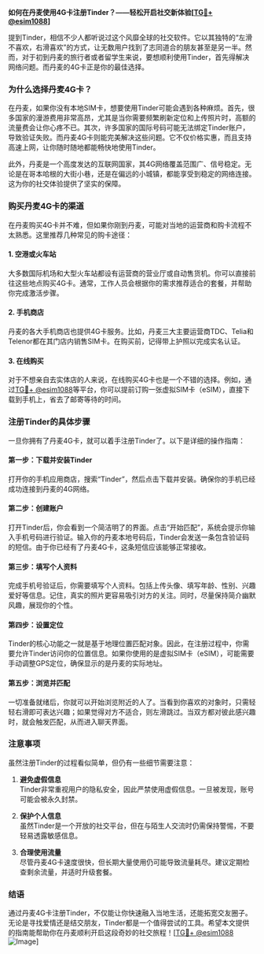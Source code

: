**如何在丹麦使用4G卡注册Tinder？——轻松开启社交新体验[[TG💪+ @esim1088](https://t.me/s/esim1088)]**

提到Tinder，相信不少人都听说过这个风靡全球的社交软件。它以其独特的“左滑不喜欢，右滑喜欢”的方式，让无数用户找到了志同道合的朋友甚至是另一半。然而，对于初到丹麦的旅行者或者留学生来说，要想顺利使用Tinder，首先得解决网络问题。而丹麦的4G卡正是你的最佳选择。

### **为什么选择丹麦4G卡？**
在丹麦，如果你没有本地SIM卡，想要使用Tinder可能会遇到各种麻烦。首先，很多国家的漫游费用非常高昂，尤其是当你需要频繁刷新定位和上传照片时，高额的流量费会让你心疼不已。其次，许多国家的国际号码可能无法绑定Tinder账户，导致验证失败。而丹麦4G卡则能完美解决这些问题。它不仅价格实惠，而且支持高速上网，让你随时随地都能畅快地使用Tinder。

此外，丹麦是一个高度发达的互联网国家，其4G网络覆盖范围广、信号稳定。无论是在哥本哈根的大街小巷，还是在偏远的小城镇，都能享受到稳定的网络连接。这为你的社交体验提供了坚实的保障。

### **购买丹麦4G卡的渠道**
在丹麦购买4G卡并不难，但如果你刚到丹麦，可能对当地的运营商和购卡流程不太熟悉。这里推荐几种常见的购卡途径：

#### **1. 空港或火车站**
大多数国际机场和大型火车站都设有运营商的营业厅或自动售货机。你可以直接前往这些地点购买4G卡。通常，工作人员会根据你的需求推荐适合的套餐，并帮助你完成激活步骤。

#### **2. 手机商店**
丹麦的各大手机商店也提供4G卡服务。比如，丹麦三大主要运营商TDC、Telia和Telenor都在其门店内销售SIM卡。在购买前，记得带上护照以完成实名认证。

#### **3. 在线购买**
对于不想亲自去实体店的人来说，在线购买4G卡也是一个不错的选择。例如，通过[TG💪+ @esim1088](https://t.me/s/esim1088)等平台，你可以提前订购一张虚拟SIM卡（eSIM），直接下载到手机上，省去了邮寄等待的时间。

### **注册Tinder的具体步骤**
一旦你拥有了丹麦4G卡，就可以着手注册Tinder了。以下是详细的操作指南：

#### **第一步：下载并安装Tinder**
打开你的手机应用商店，搜索“Tinder”，然后点击下载并安装。确保你的手机已经成功连接到丹麦的4G网络。

#### **第二步：创建账户**
打开Tinder后，你会看到一个简洁明了的界面。点击“开始匹配”，系统会提示你输入手机号码进行验证。输入你的丹麦本地号码后，Tinder会发送一条包含验证码的短信。由于你已经有了丹麦4G卡，这条短信应该能够正常接收。

#### **第三步：填写个人资料**
完成手机号验证后，你需要填写个人资料。包括上传头像、填写年龄、性别、兴趣爱好等信息。记住，真实的照片更容易吸引对方的关注。同时，尽量保持简介幽默风趣，展现你的个性。

#### **第四步：设置定位**
Tinder的核心功能之一就是基于地理位置匹配对象。因此，在注册过程中，你需要允许Tinder访问你的位置信息。如果你使用的是虚拟SIM卡（eSIM），可能需要手动调整GPS定位，确保显示的是丹麦的实际地址。

#### **第五步：浏览并匹配**
一切准备就绪后，你就可以开始浏览附近的人了。当看到你喜欢的对象时，只需轻轻右滑即可表达兴趣；如果觉得对方不适合，则左滑跳过。当双方都对彼此感兴趣时，就会触发匹配，从而进入聊天界面。

### **注意事项**
虽然注册Tinder的过程看似简单，但仍有一些细节需要注意：

1. **避免虚假信息**  
   Tinder非常重视用户的隐私安全，因此严禁使用虚假信息。一旦被发现，账号可能会被永久封禁。

2. **保护个人信息**  
   虽然Tinder是一个开放的社交平台，但在与陌生人交流时仍需保持警惕，不要轻易透露敏感信息。

3. **合理使用流量**  
   尽管丹麦4G卡速度很快，但长期大量使用仍可能导致流量耗尽。建议定期检查剩余流量，并适时升级套餐。

### **结语**
通过丹麦4G卡注册Tinder，不仅能让你快速融入当地生活，还能拓宽交友圈子。无论是寻找爱情还是结交朋友，Tinder都是一个值得尝试的工具。希望本文提供的指南能帮助你在丹麦顺利开启这段奇妙的社交旅程！[[TG💪+ @esim1088](https://t.me/s/esim1088) ![Image](https://i.postimg.cc/4NQfJmqS/Snipaste-2025-05-13-00-14-12.png)]